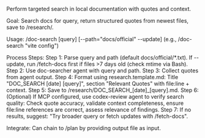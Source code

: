 Perform targeted search in local documentation with quotes and context.

Goal: Search docs for query, return structured quotes from newest files, save to /research/.

Usage: /doc-search [query] [--path="docs/official" --update] (e.g., /doc-search "vite config")

Process Steps:
Step 1: Parse query and path (default docs/official/*.txt). If --update, run /fetch-docs first if files >7 days old (check mtime via Bash).
Step 2: Use doc-searcher agent with query and path.
Step 3: Collect quotes from agent output.
Step 4: Format using research.template.md: Title "DOC_SEARCH [date] [query]", section "Relevant Quotes" with file:line + context.
Step 5: Save to /research/DOC_SEARCH_[date]_[query].md.
Step 6: (Optional) If MCP configured, use codex-review agent to verify search quality: Check quote accuracy, validate context completeness, ensure file:line references are correct, assess relevance of findings.
Step 7: If no results, suggest: "Try broader query or fetch updates with /fetch-docs".

Integrate: Can chain to /plan by providing output file as input.